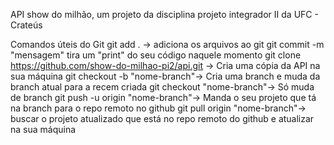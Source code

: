 API show do milhão, um projeto da disciplina projeto integrador II da UFC - Crateús

Comandos úteis do Git
git add . -> adiciona os arquivos ao git
git commit -m "mensagem" tira um "print" do seu código naquele momento
git clone https://github.com/show-do-milhao-pi2/api.git -> Cria uma cópia da API na sua máquina
git checkout -b "nome-branch"-> Cria uma branch e muda da branch atual para a recem criada
git checkout "nome-branch"-> Só muda de branch
git push -u origin "nome-branch"-> Manda o seu projeto que tá na branch para o repo remoto no github
git pull origin "nome-branch"-> buscar o projeto atualizado que está no repo remoto do github e atualizar na sua máquina